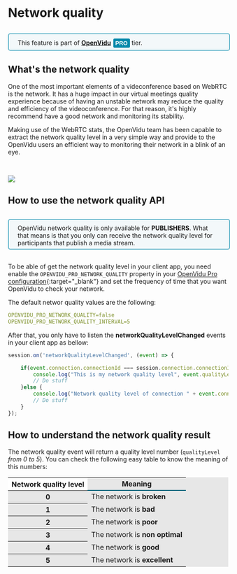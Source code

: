 # Network quality

<div style="
    display: table;
    border: 2px solid #0088aa9e;
    border-radius: 5px;
    width: 100%;
    margin-top: 30px;
    margin-bottom: 30px;
    padding: 10px 0 5px 0;
    background-color: rgba(0, 136, 170, 0.04);"><div style="display: table-cell; vertical-align: middle">
    <i class="icon ion-android-alert" style="
    font-size: 50px;
    color: #0088aa;
    display: inline-block;
    padding-left: 25%;
"></i></div>
<div style="
    vertical-align: middle;
    display: table-cell;
    padding-left: 20px;
    padding-right: 20px;
    ">
This feature is part of <a href="openvidu-pro/"><strong>OpenVidu</strong><span id="openvidu-pro-tag" style="display: inline-block; background-color: rgb(0, 136, 170); color: white; font-weight: bold; padding: 0px 5px; margin-left: 5px; border-radius: 3px; font-size: 13px; line-height:21px; font-family: Montserrat, sans-serif;">PRO</span></a> tier.
</div>
</div>

## What's the network quality

One of the most important elements of a videconference based on WebRTC is the network. It has a huge impact in our virtual meetings quality experience because of having an unstable network may reduce the quality and efficiency of the videoconference. For that reason, it's highly recommend have a good network and monitoring its stability.

Making use of the WebRTC stats, the OpenVidu team has been capable to extract the network quality level in a very simple way and provide to the OpenVidu users an efficient way to monitoring their network in a blink of an eye.

<br>

<p>
    <img style="margin: auto;" class="img-responsive" src="img/docs/advanced-features/network-quality-process.png">
</p>


## How to use the network quality API

<div style="
    display: table;
    border: 2px solid #0088aa9e;
    border-radius: 5px;
    width: 100%;
    margin-top: 30px;
    margin-bottom: 30px;
    padding: 10px 0 5px 0;
    background-color: rgba(0, 136, 170, 0.04);"><div style="display: table-cell; vertical-align: middle">
    <i class="icon ion-android-alert" style="
    font-size: 50px;
    color: #0088aa;
    display: inline-block;
    padding-left: 25%;
"></i></div>
<div style="
    vertical-align: middle;
    display: table-cell;
    padding-left: 20px;
    padding-right: 20px;
    ">
OpenVidu network quality is only available for <strong>PUBLISHERS</strong>. What that means is that you only can receive the network quality level for participants that publish a media stream.
</div>
</div>

To be able of get the network quality level in your client app, you need enable the `OPENVIDU_PRO_NETWORK_QUALITY` property in your [OpenVidu Pro configuration](openvidu-pro/reference-docs/openvidu-pro-config/){:target="_blank"} and set the frequency of time that you want OpenVidu to check your network.

The default networ quality values are the following:

```yaml
OPENVIDU_PRO_NETWORK_QUALITY=false
OPENVIDU_PRO_NETWORK_QUALITY_INTERVAL=5
```

After that, you only have to listen the **networkQualityLevelChanged** events in your client app as bellow:

```javascript
session.on('networkQualityLevelChanged', (event) => {

    if(event.connection.connectionId === session.connection.connectionId) {
        console.log("This is my network quality level", event.qualityLevel);
        // Do stuff
    }else {
        console.log("Network quality level of connection " + event.connection.connectionId + " is: " + event.qualityLevel);
        // Do stuff
    }
});
```

## How to understand the network quality result

The network quality event will return a quality level number (`qualityLevel` *from 0 to 5*). You can check the following easy table to know the meaning of this numbers:


<table class="table table-striped table-pricing" style="background: #e7e7e7">
    <thead>
        <tr>
            <th scope="col" style="background: #fff; border-bottom: 0px;">Network quality level</th>
            <th scope="col" style="border-bottom: 2px solid #005f76;">Meaning</th>
        </tr>
    </thead>
    <tbody>
        <tr>
            <th scope="row">0</th>
            <td>The network is <strong>broken</strong></td>
        </tr>
        <tr>
            <th scope="row">1</th>
            <td>The network is <strong>bad</strong></td>
        </tr>
        <tr>
            <th scope="row">2</th>
            <td>The network is <strong>poor</strong></td>
        </tr>
        <tr>
            <th scope="row">3</th>
            <td>The network is <strong>non optimal</strong></td>
        </tr>
        <tr>
            <th scope="row">4</th>
            <td>The network is <strong>good</strong></td>
        </tr>
        <tr>
            <th scope="row">5</th>
            <td>The network is <strong>excellent</strong></td>
        </tr>
    </tbody>
</table>

<br>

